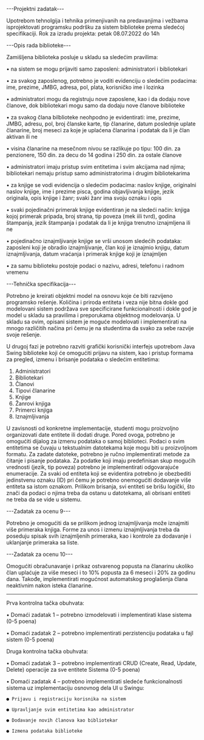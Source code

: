 ---Projektni zadatak---

Upotrebom tehnolgija i tehnika primenjivanih na predavanjima i vežbama isprojektovati programsku podršku za sistem biblioteke prema sledećoj specifikaciji.
Rok za izradu projekta: petak 08.07.2022 do 14h

---Opis rada biblioteke---

Zamišljena biblioteka posluje u skladu sa sledećim pravilima:

• na sistem se mogu prijaviti samo zaposleni: administratori i bibliotekari

• za svakog zaposlenog, potrebno je voditi evidenciju o sledećim podacima: ime, prezime, JMBG, adresa, pol, plata, korisničko ime i lozinka

• administratori mogu da registruju nove zaposlene, kao i da dodaju nove članove, dok bibliotekari mogu samo da dodaju nove članove biblioteke

• za svakog člana bilblioteke neohpodno je evidentirati: ime, prezime, JMBG, adresu, pol, broj članske karte, tip članarine, datum poslednje uplate članarine, broj meseci za koje je uplaćena članarina i podatak da li je član aktivan ili ne

• visina članarine na mesečnom nivou se razlikuje po tipu: 100 din. za penzionere, 150 din. za decu do 14 godina i 250 din. za ostale članove

• administratori imaju pristup svim entitetima i svim akcijama nad njima; bibliotekari nemaju pristup samo administratorima i drugim bibliotekarima

• za knjige se vodi evidencija o sledećim podacima: naslov knjige, originalni naslov knjige, ime i prezime pisca, godina objavljivanja knjige, jezik originala, opis knjige i žanr; svaki žanr ima svoju oznaku i opis

• svaki pojedinačni primerak knjige evidentiran je na sledeći način: knjiga kojoj primerak pripada, broj strana, tip poveza (mek iili tvrd), godina štampanja, jezik štampanja i podatak da li je knjiga trenutno iznajmljena ili ne

• pojedinačno iznajmljivanje knjige se vrši unosom sledećih podataka: zaposleni koji je obradio iznajmljivanje, član koji je iznajmio knjigu, datum iznajmljivanja, datum vraćanja i primerak knjige koji je iznajmljen

• za samu biblioteku postoje podaci o nazivu, adresi, telefonu i radnom vremenu

---Tehnička specifikacija---

Potrebno je kreirati objektni model na osnovu koje će biti razvijeno programsko rešenje. Količina i priroda entiteta i veza nije bitna dokle god modelovani sistem podržava sve specificirane funkcionalnosti i dokle god je model u skladu sa pravilima i preporukama objektnog modelovanja. U skladu sa ovim, opisani sistem je moguće modelovati i implementirati na mnogo različitih načina pri čemu je na studentima da svako za sebe razvije svoje rešenje.

U drugoj fazi je potrebno razviti grafički korisnički interfejs upotrebom Java Swing biblioteke koji će omogućiti prijavu na sistem, kao i pristup formama za pregled, izmenu i brisanje podataka o sledećim entitetima:
1. Administratori
2. Bibliotekari
3. Članovi
4. Tipovi članarine
5. Knjige
6. Žanrovi knjiga
7. Primerci knjiga
8. Iznajmljivanja

U zavisnosti od konkretne implementacije, studenti mogu proizvoljno organizovati date entitete ili dodati druge. Pored ovoga, potrebno je omogućiti dijalog za izmenu podataka o samoj biblioteci. Podaci o svim entitetima se čuvaju u tekstualnim datotekama koje mogu biti u proizvoljnom formatu. Za zadate datoteke, potrebno je ručno implementirati metode za čitanje i pisanje podataka. Za podatke koji imaju predefinisan skup mogućih vrednosti (jezik, tip poveza) potrebno je implementirati odgovarajuće enumeracije.
Za svaki od entiteta koji se evidentira potrebno je obezbediti jedinstvenu oznaku (ID) pri čemu je potrebno onemogućiti dodavanje više entiteta sa istom oznakom.
Prilikom brisanja, svi entiteti se brišu logički, što znači da podaci o njima treba da ostanu u datotekama, ali obrisani entiteti ne treba da se vide u sistemu.

---Zadatak za ocenu 9---

Potrebno je omogućiti da se prilikom jednog iznajmljivanja može iznajmiti više primeraka knjiga. Forme za unos i izmenu iznajmljivanja treba da poseduju spisak svih iznajmljenih primeraka, kao i kontrole za dodavanje i uklanjanje primeraka sa liste.

---Zadatak za ocenu 10---

Omogućiti obračunavanje i prikaz ostvarenog popusta na članarinu ukoliko član uplaćuje za više meseci i to 10% popusta za 6 meseci i 20% za godinu dana. Takođe, implementirati mogućnost automatskog proglašenja člana neaktivnim nakon isteka članarine.

-------------------------

Prva kontrolna tačka obuhvata:

• Domaći zadatak 1 – potrebno izmodelovati i implementirati klase sistema (0-5 poena)

• Domaći zadatak 2 – potrebno implementirati perzistenciju podataka u fajl sistem (0-5 poena)

Druga kontrolna tačka obuhvata:

• Domaći zadatak 3 – potrebno implementirati CRUD (Create, Read, Update, Delete) operacije za sve entitete Sistema (0-5 poena)

• Domaći zadatak 4 – potrebno implementirati sledeće funkcionalnosti sistema uz implementaciju osnovnog dela UI u Swingu:

    ● Prijavu i registraciju korisnika na sistem
    
    ● Upravljanje svim entitetima kao administrator
    
    ● Dodavanje novih članova kao bibliotekar
    
    ● Izmena podataka biblioteke
